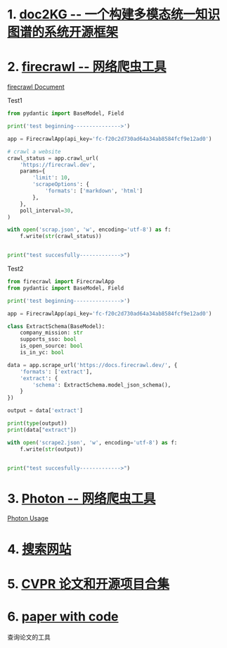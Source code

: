 # 1. [doc2KG -- 一个构建多模态统一知识图谱的系统开源框架](https://mp.weixin.qq.com/s/mSZwStw8ayhzdxq2Ef1ZeA)

# 2. [firecrawl -- 网络爬虫工具](https://github.com/mendableai/firecrawl)
[firecrawl Document](https://docs.firecrawl.dev/introduction#extracting-without-schema-new)

Test1
``` python
from pydantic import BaseModel, Field

print('test beginning--------------->')

app = FirecrawlApp(api_key='fc-f20c2d730ad64a34ab8584fcf9e12ad0')

# crawl a website
crawl_status = app.crawl_url(
    'https://firecrawl.dev',
    params={
        'limit': 10,
        'scrapeOptions': {
            'formats': ['markdown', 'html']
        },
    },
    poll_interval=30,
)

with open('scrap.json', 'w', encoding='utf-8') as f:
    f.write(str(crawl_status))


print("test succesfully------------->")
```

Test2
``` Python
from firecrawl import FirecrawlApp
from pydantic import BaseModel, Field

print('test beginning--------------->')

app = FirecrawlApp(api_key='fc-f20c2d730ad64a34ab8584fcf9e12ad0')

class ExtractSchema(BaseModel):
    company_mission: str
    supports_sso: bool
    is_open_source: bool
    is_in_yc: bool

data = app.scrape_url('https://docs.firecrawl.dev/', {
    'formats': ['extract'],
    'extract': {
        'schema': ExtractSchema.model_json_schema(),
    }
})

output = data['extract']

print(type(output))
print(data["extract"])

with open('scrape2.json', 'w', encoding='utf-8') as f:
    f.write(str(output))


print("test succesfully------------->")
```

# 3. [Photon -- 网络爬虫工具](https://github.com/LouisNUST/Photon)
[Photon Usage](https://github.com/s0md3v/Photon/wiki/Usage)


# 4. [搜索网站](https://www.yanweb.top/)


# 5. [CVPR 论文和开源项目合集](https://github.com/amusi/CVPR2024-Papers-with-Code)

# 6. [paper with code](https://paperswithcode.com/)
查询论文的工具
